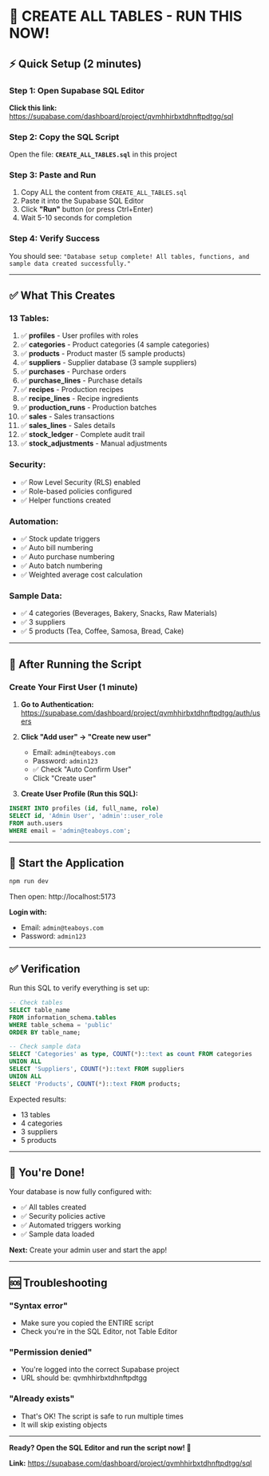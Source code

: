 # 🚀 CREATE ALL TABLES - RUN THIS NOW!

## ⚡ Quick Setup (2 minutes)

### Step 1: Open Supabase SQL Editor
**Click this link:** https://supabase.com/dashboard/project/qvmhhirbxtdhnftpdtgg/sql

### Step 2: Copy the SQL Script
Open the file: **`CREATE_ALL_TABLES.sql`** in this project

### Step 3: Paste and Run
1. Copy ALL the content from `CREATE_ALL_TABLES.sql`
2. Paste it into the Supabase SQL Editor
3. Click **"Run"** button (or press Ctrl+Enter)
4. Wait 5-10 seconds for completion

### Step 4: Verify Success
You should see: `"Database setup complete! All tables, functions, and sample data created successfully."`

---

## ✅ What This Creates

### 13 Tables:
1. ✅ **profiles** - User profiles with roles
2. ✅ **categories** - Product categories (4 sample categories)
3. ✅ **products** - Product master (5 sample products)
4. ✅ **suppliers** - Supplier database (3 sample suppliers)
5. ✅ **purchases** - Purchase orders
6. ✅ **purchase_lines** - Purchase details
7. ✅ **recipes** - Production recipes
8. ✅ **recipe_lines** - Recipe ingredients
9. ✅ **production_runs** - Production batches
10. ✅ **sales** - Sales transactions
11. ✅ **sales_lines** - Sales details
12. ✅ **stock_ledger** - Complete audit trail
13. ✅ **stock_adjustments** - Manual adjustments

### Security:
- ✅ Row Level Security (RLS) enabled
- ✅ Role-based policies configured
- ✅ Helper functions created

### Automation:
- ✅ Stock update triggers
- ✅ Auto bill numbering
- ✅ Auto purchase numbering
- ✅ Auto batch numbering
- ✅ Weighted average cost calculation

### Sample Data:
- ✅ 4 categories (Beverages, Bakery, Snacks, Raw Materials)
- ✅ 3 suppliers
- ✅ 5 products (Tea, Coffee, Samosa, Bread, Cake)

---

## 🎯 After Running the Script

### Create Your First User (1 minute)

1. **Go to Authentication:**
   https://supabase.com/dashboard/project/qvmhhirbxtdhnftpdtgg/auth/users

2. **Click "Add user" → "Create new user"**
   - Email: `admin@teaboys.com`
   - Password: `admin123`
   - ✅ Check "Auto Confirm User"
   - Click "Create user"

3. **Create User Profile (Run this SQL):**
```sql
INSERT INTO profiles (id, full_name, role)
SELECT id, 'Admin User', 'admin'::user_role
FROM auth.users
WHERE email = 'admin@teaboys.com';
```

---

## 🚀 Start the Application

```bash
npm run dev
```

Then open: http://localhost:5173

**Login with:**
- Email: `admin@teaboys.com`
- Password: `admin123`

---

## ✅ Verification

Run this SQL to verify everything is set up:

```sql
-- Check tables
SELECT table_name 
FROM information_schema.tables 
WHERE table_schema = 'public' 
ORDER BY table_name;

-- Check sample data
SELECT 'Categories' as type, COUNT(*)::text as count FROM categories
UNION ALL
SELECT 'Suppliers', COUNT(*)::text FROM suppliers
UNION ALL
SELECT 'Products', COUNT(*)::text FROM products;
```

Expected results:
- 13 tables
- 4 categories
- 3 suppliers
- 5 products

---

## 🎉 You're Done!

Your database is now fully configured with:
- ✅ All tables created
- ✅ Security policies active
- ✅ Automated triggers working
- ✅ Sample data loaded

**Next:** Create your admin user and start the app!

---

## 🆘 Troubleshooting

### "Syntax error"
- Make sure you copied the ENTIRE script
- Check you're in the SQL Editor, not Table Editor

### "Permission denied"
- You're logged into the correct Supabase project
- URL should be: qvmhhirbxtdhnftpdtgg

### "Already exists"
- That's OK! The script is safe to run multiple times
- It will skip existing objects

---

**Ready? Open the SQL Editor and run the script now! 🚀**

**Link:** https://supabase.com/dashboard/project/qvmhhirbxtdhnftpdtgg/sql
